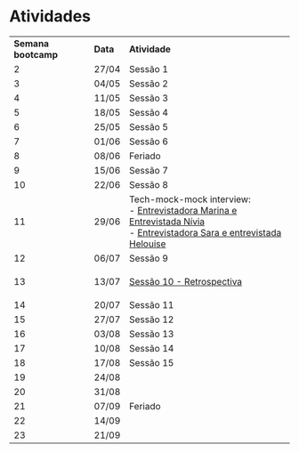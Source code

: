 # Atividades

<table style="vertical-align: top;">
  <tr>
    <td><b>Semana bootcamp</b></td>
    <td><b>Data</b></td>
    <td><b>Atividade</b></td>
  </tr>
 <tr>
    <td>2</td>
    <td>27/04</td>
    <td>Sessão 1</td>
  </tr>
   <tr>
    <td>3</td>
    <td>04/05</td>
    <td>Sessão 2</td>
  </tr>
   <tr>
    <td>4</td>
    <td>11/05</td>
    <td>Sessão 3</td>
  </tr>
   <tr>
    <td>5</td>
    <td>18/05</td>
    <td>Sessão 4</td>
  </tr>
   <tr>
    <td>6</td>
    <td>25/05</td>
    <td>Sessão 5</td>
  </tr>
   <tr>
    <td>7</td>
    <td>01/06</td>
    <td>Sessão 6</td>
  </tr>
  <tr>
    <td>8</td>
    <td>08/06</td>
    <td>Feriado</td>
  </tr>
   <tr>
    <td>9</td>
    <td>15/06</td>
    <td>Sessão 7</td>
  </tr>
   <tr>
    <td>10</td>
    <td>22/06</td>
    <td>Sessão 8</td>
  </tr>
   <tr>
    <td>11</td>
    <td>29/06</td>
    <td>Tech-mock-mock interview: <br/>
    - <p style="display:inline"><a href="https://youtu.be/mIce1l7az7c">Entrevistadora Marina e Entrevistada Nívia</a></p><br/>
    - <p style="display:inline"><a href="https://youtu.be/FUDSrIB788A">Entrevistadora Sara e entrevistada Helouise</a></p>
    </td>
  </tr>
   <tr>
    <td>12</td>
    <td>06/07</td>
    <td>Sessão 9</td>
  </tr>
   <tr>
    <td>13</td>
    <td>13/07</td>
    <td><p><a href="https://metroretro.io/BO6B9VFW95D0">Sessão 10 - Retrospectiva</a></p></td>
  </tr>
   <tr>
    <td>14</td>
    <td>20/07</td>
    <td>Sessão 11</td>
  </tr>
   <tr>
    <td>15</td>
    <td>27/07</td>
    <td>Sessão 12</td>
  </tr>
   <tr>
    <td>16</td>
    <td>03/08</td>
    <td>Sessão 13</td>
  </tr>
  <tr>
    <td>17</td>
    <td>10/08</td>
    <td>Sessão 14</td>
  </tr>
  <tr>
    <td>18</td>
    <td>17/08</td>
    <td>Sessão 15</td>
  </tr>
  <tr>
    <td>19</td>
    <td>24/08</td>
    <td></td>
  </tr>
  <tr>
    <td>20</td>
    <td>31/08</td>
    <td></td>
  </tr>
  <tr>
    <td>21</td>
    <td>07/09</td>
    <td>Feriado</td>
  </tr>
    <tr>
    <td>22</td>
    <td>14/09</td>
    <td></td>
  </tr>
    <tr>
    <td>23</td>
    <td>21/09</td>
    <td></td>
  </tr>
</table>
